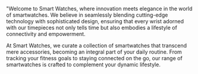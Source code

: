 "Welcome to Smart Watches, where innovation meets elegance in the world of smartwatches. We believe in seamlessly blending cutting-edge technology with sophisticated design, ensuring that every wrist adorned with our timepieces not only tells time but also embodies a lifestyle of connectivity and empowerment.

At Smart Watches, we curate a collection of smartwatches that transcend mere accessories, becoming an integral part of your daily routine. From tracking your fitness goals to staying connected on the go, our range of smartwatches is crafted to complement your dynamic lifestyle.
